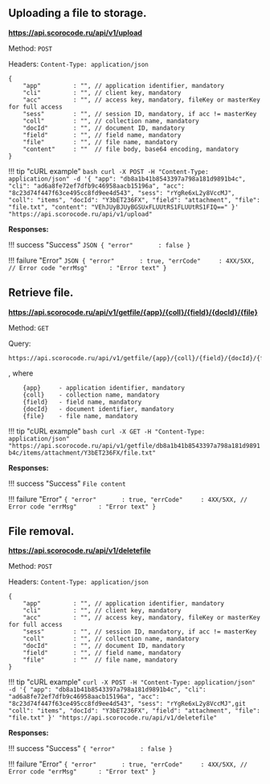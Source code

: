 ## Uploading a file to storage.

**https://api.scorocode.ru/api/v1/upload**

Method: `POST`

Headers: `Content-Type: application/json`

```
{
    "app"         : "", // application identifier, mandatory
    "cli"         : "", // client key, mandatory
    "acc"         : "", // access key, mandatory, fileKey or masterKey for full access
    "sess"        : "", // session ID, mandatory, if acc != masterKey
    "coll"        : "", // collection name, mandatory
    "docId"       : "", // document ID, mandatory
    "field"       : "", // field name, mandatory
    "file"        : "", // file name, mandatory
    "content"     : ""  // file body, base64 encoding, mandatory
}
```

!!! tip "cURL example"
    ```bash
    curl -X POST -H "Content-Type: application/json" -d '{
        "app": "db8a1b41b8543397a798a181d9891b4c",
        "cli": "ad6a8fe72ef7dfb9c46958aacb15196a",
        "acc": "8c23d74f447f63ce495cc8fd9ee4d543",
        "sess": "rYgRe6xL2y8VccMJ",
        "coll": "items",
        "docId": "Y3bET236FX",
        "field": "attachment",
        "file": "file.txt",
        "content": "VEhJUyBJUyBGSUxFLUUtRS1FLUUtRS1FIQ=="
    }' "https://api.scorocode.ru/api/v1/upload"
    ```


**Responses:**

!!! success "Success"
    ```JSON
    {
        "error"       : false
    }
    ```

!!! failure "Error"
    ```JSON
    {
        "error"       : true,
        "errCode"     : 4XX/5XX, // Error code
        "errMsg"      : "Error text"
    }
    ```


## Retrieve file.

**https://api.scorocode.ru/api/v1/getfile/{app}/{coll}/{field}/{docId}/{file}**

Method: `GET`

Query:

```
https://api.scorocode.ru/api/v1/getfile/{app}/{coll}/{field}/{docId}/{file}
```

, where

```
    {app}     - application identifier, mandatory
    {coll}    - collection name, mandatory
    {field}   - field name, mandatory
    {docId}   - document identifier, mandatory
    {file}    - file name, mandatory
```

!!! tip "cURL example"
    ```bash
    curl -X GET -H "Content-Type: application/json" "https://api.scorocode.ru/api/v1/getfile/db8a1b41b8543397a798a181d9891b4c/items/attachment/Y3bET236FX/file.txt"
    ```


**Responses:**

!!! success "Success"
    ```
        File content
    ```


!!! failure "Error"
    ```
    {
        "error"       : true,
        "errCode"     : 4XX/5XX, // Error code
        "errMsg"      : "Error text"
    }
    ```


## File removal.

**https://api.scorocode.ru/api/v1/deletefile**

Method: `POST`

Headers: `Content-Type: application/json`

```
{
    "app"         : "", // application identifier, mandatory
    "cli"         : "", // client key, mandatory
    "acc"         : "", // access key, mandatory, fileKey or masterKey for full access
    "sess"        : "", // session ID, mandatory, if acc != masterKey
    "coll"        : "", // collection name, mandatory
    "docId"       : "", // document ID, mandatory
    "field"       : "", // field name, mandatory
    "file"        : ""  // file name, mandatory
}
```

!!! tip "cURL example"
    ```
    curl -X POST -H "Content-Type: application/json" -d '{
        "app": "db8a1b41b8543397a798a181d9891b4c",
        "cli": "ad6a8fe72ef7dfb9c46958aacb15196a",
        "acc": "8c23d74f447f63ce495cc8fd9ee4d543",
        "sess": "rYgRe6xL2y8VccMJ",git
        "coll": "items",
        "docId": "Y3bET236FX",
        "field": "attachment",
        "file": "file.txt"
    }' "https://api.scorocode.ru/api/v1/deletefile"
    ```

**Responses:**

!!! success "Success"
    ```
    {
        "error"       : false
    }
    ```

!!! failure "Error"
    ```
    {
        "error"       : true,
        "errCode"     : 4XX/5XX, // Error code
        "errMsg"      : "Error text"
    }
    ```